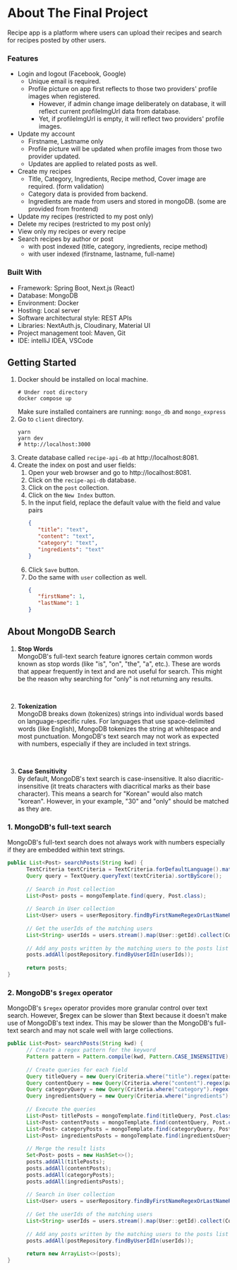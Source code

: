 # About The Final Project
Recipe app is a platform where users can upload their recipes and search for recipes posted by other users.

### Features
- Login and logout (Facebook, Google)
  - Unique email is required.
  - Profile picture on app first reflects to those two providers' profile images when registered.
    - However, if admin change image deliberately on database, it will reflect current profileImgUrl data from database.
    - Yet, if profileImgUrl is empty, it will reflect two providers' profile images. 
- Update my account
  - Firstname, Lastname only
  - Profile picture will be updated when profile images from  those two provider updated.
  - Updates are applied to related posts as well.
- Create my recipes
  - Title, Category, Ingredients, Recipe method, Cover image are required. (form validation)
  - Category data is provided from backend.
  - Ingredients are made from users and stored in mongoDB. (some are provided from frontend)
- Update my recipes (restricted to my post only)
- Delete my recipes (restricted to my post only)
- View only my recipes or every recipe
- Search recipes by author or post
  - with post indexed (title, category, ingredients, recipe method)
  - with user indexed (firstname, lastname, full-name)

### Built With
- Framework: Spring Boot, Next.js (React)
- Database: MongoDB
- Environment: Docker
- Hosting: Local server
- Software architectural style: REST APIs
- Libraries: NextAuth.js, Cloudinary, Material UI
- Project management tool: Maven, Git
- IDE: intelliJ IDEA, VSCode


## Getting Started
1. Docker should be installed on local machine.
    ```shell
   # Under root directory
    docker compose up
    ```
   Make sure installed containers are running: `mongo_db` and `mongo_express`
2. Go to `client` directory.
    ```shell
    yarn
    yarn dev
   # http://localhost:3000
    ```
3. Create database called `recipe-api-db` at http://localhost:8081.
4. Create the index on post and user fields:</br>
      1) Open your web browser and go to http://localhost:8081.
      2) Click on the `recipe-api-db`  database.
      3) Click on the `post` collection.
      4) Click on the `New Index` button.
      5) In the input field, replace the default value with the field and value pairs
         ```json
         {
            "title": "text",
            "content": "text",
            "category": "text",
            "ingredients": "text"
         }
         ```
      6) Click `Save` button.
      7) Do the same with `user` collection as well.
         ```json
         {
            "firstName": 1,
            "lastName": 1
         }
         ```
## About MongoDB Search
1. <strong>Stop Words</strong> <br />MongoDB's full-text search feature ignores certain common words known as stop words (like "is", "on", "the", "a", etc.). These are words that appear frequently in text and are not useful for search. This might be the reason why searching for "only" is not returning any results.
<br />

2. <strong>Tokenization</strong><br /> MongoDB breaks down (tokenizes) strings into individual words based on language-specific rules. For languages that use space-delimited words (like English), MongoDB tokenizes the string at whitespace and most punctuation. MongoDB's text search may not work as expected with numbers, especially if they are included in text strings.
<br />

3. <strong>Case Sensitivity</strong><br /> By default, MongoDB's text search is case-insensitive. It also diacritic-insensitive (it treats characters with diacritical marks as their base character). This means a search for "Korean" would also match "korean". However, in your example, "30" and "only" should be matched as they are.

### 1. MongoDB's full-text search
MongoDB's full-text search does not always work with numbers especially if they are embedded within text strings.
```java
public List<Post> searchPosts(String kwd) {
      TextCriteria textCriteria = TextCriteria.forDefaultLanguage().matching(kwd);
      Query query = TextQuery.queryText(textCriteria).sortByScore();
      
      // Search in Post collection
      List<Post> posts = mongoTemplate.find(query, Post.class);
      
      // Search in User collection
      List<User> users = userRepository.findByFirstNameRegexOrLastNameRegex(kwd, kwd);
      
      // Get the userIds of the matching users
      List<String> userIds = users.stream().map(User::getId).collect(Collectors.toList());
      
      // Add any posts written by the matching users to the posts list
      posts.addAll(postRepository.findByUserIdIn(userIds));
      
      return posts;
}
```

### 2. MongoDB's `$regex` operator
MongoDB's `$regex` operator provides more granular control over text search. However, $regex can be slower than $text because it doesn't make use of MongoDB's text index. This may be slower than the MongoDB's full-text search and may not scale well with large collections.

```java
public List<Post> searchPosts(String kwd) {
      // Create a regex pattern for the keyword
      Pattern pattern = Pattern.compile(kwd, Pattern.CASE_INSENSITIVE);
      
      // Create queries for each field
      Query titleQuery = new Query(Criteria.where("title").regex(pattern));
      Query contentQuery = new Query(Criteria.where("content").regex(pattern));
      Query categoryQuery = new Query(Criteria.where("category").regex(pattern));
      Query ingredientsQuery = new Query(Criteria.where("ingredients").regex(pattern));
      
      // Execute the queries
      List<Post> titlePosts = mongoTemplate.find(titleQuery, Post.class);
      List<Post> contentPosts = mongoTemplate.find(contentQuery, Post.class);
      List<Post> categoryPosts = mongoTemplate.find(categoryQuery, Post.class);
      List<Post> ingredientsPosts = mongoTemplate.find(ingredientsQuery, Post.class);
      
      // Merge the result lists
      Set<Post> posts = new HashSet<>();
      posts.addAll(titlePosts);
      posts.addAll(contentPosts);
      posts.addAll(categoryPosts);
      posts.addAll(ingredientsPosts);
      
      // Search in User collection
      List<User> users = userRepository.findByFirstNameRegexOrLastNameRegex(kwd, kwd);
      
      // Get the userIds of the matching users
      List<String> userIds = users.stream().map(User::getId).collect(Collectors.toList());
      
      // Add any posts written by the matching users to the posts list
      posts.addAll(postRepository.findByUserIdIn(userIds));
      
      return new ArrayList<>(posts);
}
```